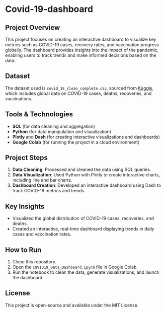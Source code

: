 # Covid-19-dashboard

## Project Overview
This project focuses on creating an interactive dashboard to visualize key metrics such as COVID-19 cases, recovery rates, and vaccination progress globally. The dashboard provides insights into the impact of the pandemic, enabling users to track trends and make informed decisions based on the data.

## Dataset
The dataset used is `covid_19_clean_complete.csv`, sourced from [Kaggle](https://www.kaggle.com/datasets/imdevskp/corona-virus-report), which includes global data on COVID-19 cases, deaths, recoveries, and vaccinations.

## Tools & Technologies
- **SQL** (for data cleaning and aggregation)
- **Python** (for data manipulation and visualization)
- **Plotly** and **Dash** (for creating interactive visualizations and dashboards)
- **Google Colab** (for running the project in a cloud environment)

## Project Steps
1. **Data Cleaning**: Processed and cleaned the data using SQL queries.
2. **Data Visualization**: Used Python with Plotly to create interactive charts, including line and bar charts.
3. **Dashboard Creation**: Developed an interactive dashboard using Dash to track COVID-19 metrics and trends.

## Key Insights
- Visualized the global distribution of COVID-19 cases, recoveries, and deaths.
- Created an interactive, real-time dashboard displaying trends in daily cases and vaccination rates.

## How to Run
1. Clone this repository.
2. Open the `COVID19_Data_Dashboard.ipynb` file in Google Colab.
3. Run the notebook to clean the data, generate visualizations, and launch the dashboard.

## License
This project is open-source and available under the MIT License.
